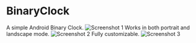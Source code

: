 # BinaryClock
A simple Android Binary Clock.
![Screenshot 1](https://cloud.githubusercontent.com/assets/18488843/25598142/ab8f813a-2ed3-11e7-959d-685779f543d8.png)
Works in both portrait and landscape mode.
![Screenshot 2](https://cloud.githubusercontent.com/assets/18488843/25598143/abbb2786-2ed3-11e7-8a1a-e35f6a56ca82.png)
Fully customizable.
![Screenshot 3](https://cloud.githubusercontent.com/assets/18488843/25598144/abc1d522-2ed3-11e7-814e-d2d0cce51f2c.png)
